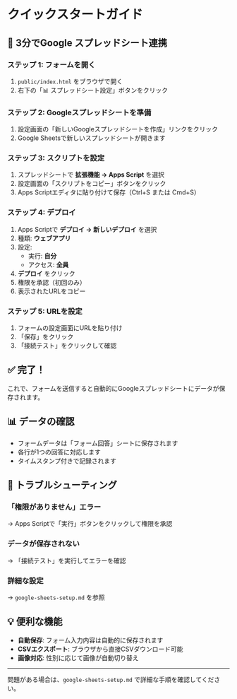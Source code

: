 # クイックスタートガイド

## 🚀 3分でGoogle スプレッドシート連携

### ステップ 1: フォームを開く
1. `public/index.html` をブラウザで開く
2. 右下の「📊 スプレッドシート設定」ボタンをクリック

### ステップ 2: Googleスプレッドシートを準備
1. 設定画面の「新しいGoogleスプレッドシートを作成」リンクをクリック
2. Google Sheetsで新しいスプレッドシートが開きます

### ステップ 3: スクリプトを設定
1. スプレッドシートで **拡張機能 → Apps Script** を選択
2. 設定画面の「スクリプトをコピー」ボタンをクリック
3. Apps Scriptエディタに貼り付けて保存（Ctrl+S または Cmd+S）

### ステップ 4: デプロイ
1. Apps Scriptで **デプロイ → 新しいデプロイ** を選択
2. 種類: **ウェブアプリ**
3. 設定:
   - 実行: **自分**
   - アクセス: **全員**
4. **デプロイ** をクリック
5. 権限を承認（初回のみ）
6. 表示されたURLをコピー

### ステップ 5: URLを設定
1. フォームの設定画面にURLを貼り付け
2. 「保存」をクリック
3. 「接続テスト」をクリックして確認

## ✅ 完了！

これで、フォームを送信すると自動的にGoogleスプレッドシートにデータが保存されます。

## 📊 データの確認

- フォームデータは「フォーム回答」シートに保存されます
- 各行が1つの回答に対応します
- タイムスタンプ付きで記録されます

## 🔧 トラブルシューティング

### 「権限がありません」エラー
→ Apps Scriptで「実行」ボタンをクリックして権限を承認

### データが保存されない
→ 「接続テスト」を実行してエラーを確認

### 詳細な設定
→ `google-sheets-setup.md` を参照

## 💡 便利な機能

- **自動保存**: フォーム入力内容は自動的に保存されます
- **CSVエクスポート**: ブラウザから直接CSVダウンロード可能
- **画像対応**: 性別に応じて画像が自動切り替え

---

問題がある場合は、`google-sheets-setup.md` で詳細な手順を確認してください。
